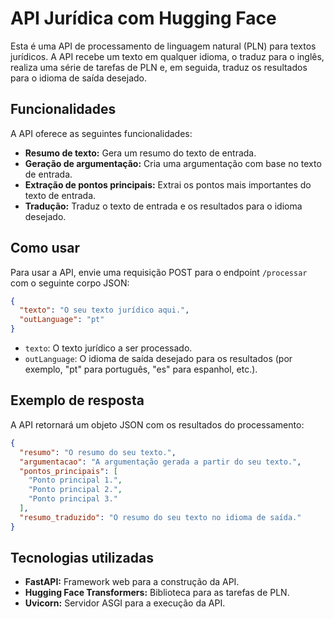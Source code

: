 # API Jurídica com Hugging Face

Esta é uma API de processamento de linguagem natural (PLN) para textos jurídicos. A API recebe um texto em qualquer idioma, o traduz para o inglês, realiza uma série de tarefas de PLN e, em seguida, traduz os resultados para o idioma de saída desejado.

## Funcionalidades

A API oferece as seguintes funcionalidades:

* **Resumo de texto:** Gera um resumo do texto de entrada.
* **Geração de argumentação:** Cria uma argumentação com base no texto de entrada.
* **Extração de pontos principais:** Extrai os pontos mais importantes do texto de entrada.
* **Tradução:** Traduz o texto de entrada e os resultados para o idioma desejado.

## Como usar

Para usar a API, envie uma requisição POST para o endpoint `/processar` com o seguinte corpo JSON:

```json
{
  "texto": "O seu texto jurídico aqui.",
  "outLanguage": "pt"
}
```

* `texto`: O texto jurídico a ser processado.
* `outLanguage`: O idioma de saída desejado para os resultados (por exemplo, "pt" para português, "es" para espanhol, etc.).

## Exemplo de resposta

A API retornará um objeto JSON com os resultados do processamento:

```json
{
  "resumo": "O resumo do seu texto.",
  "argumentacao": "A argumentação gerada a partir do seu texto.",
  "pontos_principais": [
    "Ponto principal 1.",
    "Ponto principal 2.",
    "Ponto principal 3."
  ],
  "resumo_traduzido": "O resumo do seu texto no idioma de saída."
}
```

## Tecnologias utilizadas

* **FastAPI:** Framework web para a construção da API.
* **Hugging Face Transformers:** Biblioteca para as tarefas de PLN.
* **Uvicorn:** Servidor ASGI para a execução da API.
